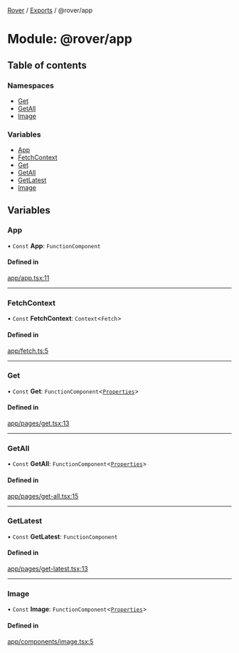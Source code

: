 [Rover](../README.md) / [Exports](../modules.md) / @rover/app

# Module: @rover/app

## Table of contents

### Namespaces

- [Get](_rover_app.Get.md)
- [GetAll](_rover_app.GetAll.md)
- [Image](_rover_app.Image.md)

### Variables

- [App](_rover_app.md#app)
- [FetchContext](_rover_app.md#fetchcontext)
- [Get](_rover_app.md#get)
- [GetAll](_rover_app.md#getall)
- [GetLatest](_rover_app.md#getlatest)
- [Image](_rover_app.md#image)

## Variables

### App

• `Const` **App**: `FunctionComponent`

#### Defined in

[app/app.tsx:11](https://github.com/kasperisager/rover/blob/09d897c/app/app.tsx#L11)

---

### FetchContext

• `Const` **FetchContext**: `Context`<`Fetch`\>

#### Defined in

[app/fetch.ts:5](https://github.com/kasperisager/rover/blob/09d897c/app/fetch.ts#L5)

---

### Get

• `Const` **Get**: `FunctionComponent`<[`Properties`](../interfaces/_rover_app.Get.Properties.md)\>

#### Defined in

[app/pages/get.tsx:13](https://github.com/kasperisager/rover/blob/09d897c/app/pages/get.tsx#L13)

---

### GetAll

• `Const` **GetAll**: `FunctionComponent`<[`Properties`](../interfaces/_rover_app.GetAll.Properties.md)\>

#### Defined in

[app/pages/get-all.tsx:15](https://github.com/kasperisager/rover/blob/09d897c/app/pages/get-all.tsx#L15)

---

### GetLatest

• `Const` **GetLatest**: `FunctionComponent`

#### Defined in

[app/pages/get-latest.tsx:13](https://github.com/kasperisager/rover/blob/09d897c/app/pages/get-latest.tsx#L13)

---

### Image

• `Const` **Image**: `FunctionComponent`<[`Properties`](../interfaces/_rover_app.Image.Properties.md)\>

#### Defined in

[app/components/image.tsx:5](https://github.com/kasperisager/rover/blob/09d897c/app/components/image.tsx#L5)
